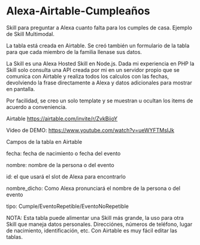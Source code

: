 # Alexa-Airtable-Cumpleaños
Skill para preguntar a Alexa cuanto falta para los cumples de casa. Ejemplo de Skill Multimodal.

La tabla está creada en Airtable. Se creó también un formulario de la tabla para que cada miembro de la familia llenase sus datos.

La Skill es una Alexa Hosted Skill en Node.js. Dada mi experiencia en PHP la Skill solo consulta una API creada por mi en un servidor propio que se comunica con Airtable y realiza todos los calculos con las fechas, devolviendo la frase directamente a Alexa y datos adicionales para mostrar en pantalla.

Por facilidad, se creo un solo template y se muestran u ocultan los items de acuerdo a conveniencia.

Airtable https://airtable.com/invite/r/ZvkBiioY

Video de DEMO:
https://www.youtube.com/watch?v=ueWYFTMsIJk

Campos de la tabla en Airtable

fecha: fecha de nacimiento o fecha del evento

nombre: nombre de la persona o del evento

id: el que usará el slot de Alexa para encontrarlo

nombre_dicho: Como Alexa pronunciará el nombre de la persona o del evento

tipo: Cumple/EventoRepetible/EventoNoRepetible


NOTA: Esta tabla puede alimentar una Skill más grande, la uso para otra Skill que maneja datos personales. Direcciónes, números de teléfono, lugar de nacimiento, identificación, etc. Con Airtable es muy fácil editar las tablas.
